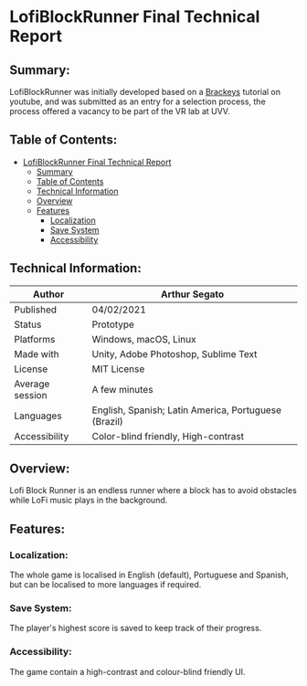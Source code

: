 # LofiBlockRunner Final Technical Report

## Summary:

LofiBlockRunner was initially developed based on a [Brackeys](https://www.youtube.com/watch?v=j48LtUkZRjU&list=PLPV2KyIb3jR5QFsefuO2RlAgWEz6EvVi6) tutorial on youtube, and was submitted as an entry for a selection process, the process offered a vacancy to be part of the VR lab at UVV.

## Table of Contents:

- [LofiBlockRunner Final Technical Report](#lofiblockrunner-final-technical-report)
  * [Summary](#summary)
  * [Table of Contents](#table-of-contents)
  * [Technical Information](#technical-information)
  * [Overview](#overview)
  * [Features](#features)
    + [Localization](#localization)
    + [Save System](#save-system)
    + [Accessibility](#accessibility)

## Technical Information:

| Author          | Arthur Segato                                        |
| --------------- | ---------------------------------------------------- |
| Published       | 04/02/2021                                           |
| Status          | Prototype                                            |
| Platforms       | Windows, macOS, Linux                                |
| Made with       | Unity, Adobe Photoshop, Sublime Text                 |
| License         | MIT License                                          |
| Average session | A few minutes                                        |
| Languages       | English, Spanish; Latin America, Portuguese (Brazil) |
| Accessibility   | Color-blind friendly, High-contrast                  |

## Overview:

Lofi Block Runner is an endless runner where a block has to avoid obstacles while LoFi music plays in the background.

## Features:

### Localization:

The whole game is localised in English (default), Portuguese and Spanish, but can be localised to more languages if required.

### Save System:

The player's highest score is saved to keep track of their progress.

### Accessibility:

The game contain a high-contrast and colour-blind friendly UI.
